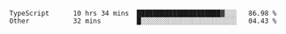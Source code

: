 <!--START_SECTION:waka-->

```text
TypeScript      10 hrs 34 mins  █████████████████████▓░░░   86.98 %
Other           32 mins         █░░░░░░░░░░░░░░░░░░░░░░░░   04.43 %
```

<!--END_SECTION:waka-->


<!--
**Leorio21/Leorio21** is a ✨ _special_ ✨ repository because its `README.md` (this file) appears on your GitHub profile.

Here are some ideas to get you started:

- 🔭 I’m currently working on ...
- 🌱 I’m currently learning ...
- 👯 I’m looking to collaborate on ...
- 🤔 I’m looking for help with ...
- 💬 Ask me about ...
- 📫 How to reach me: ...
- 😄 Pronouns: ...
- ⚡ Fun fact: ...
-->
